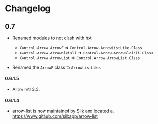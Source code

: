 # Changelog

## 0.7

* Renamed modules to not clash with hxt
  * `Control.Arrow.ArrowF` => `Control.Arrow.ArrowListLike.Class`
  * `Control.Arrow.ArrowKleisli` => `Control.Arrow.ArrowKleisli.Class`
  * `Control.Arrow.ArrowList` => `Control.Arrow.ArrowList.Class`

* Renamed the `ArrowF` class to `ArrowListLike`.

#### 0.6.1.5

* Allow mtl 2.2.

#### 0.6.1.4

* arrow-list is now maintained by Silk and located at https://www.github.com/silkapp/arrow-list
